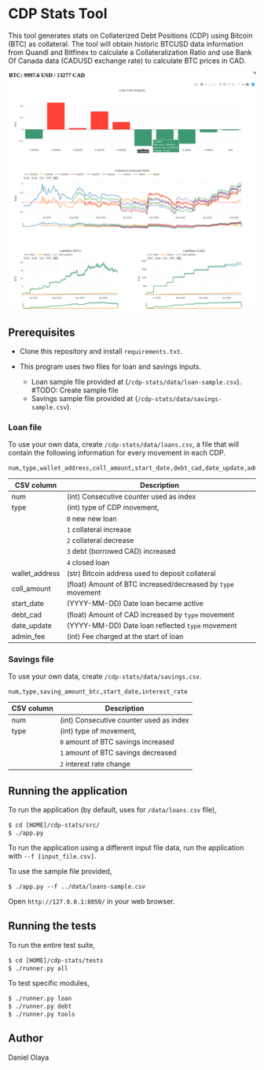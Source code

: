 # CDP Stats Tool

This tool generates stats on Collaterized Debt Positions (CDP) using Bitcoin (BTC) as collateral.
The tool will obtain historic BTCUSD data information from Quandl and Bitfinex to calculate 
a Collateralization Ratio and use Bank Of Canada data (CADUSD exchange rate)
to calculate BTC prices in CAD. 

![cdp-stats-ui](static/ui.png)

## Prerequisites

+ Clone this repository and install `requirements.txt`.

+ This program uses two files for loan and savings inputs.
  + Loan sample file provided at (`/cdp-stats/data/loan-sample.csv`). 
  #TODO: Create sample file
  + Savings sample file provided at (`/cdp-stats/data/savings-sample.csv`). 
  

### Loan file

To use your own data, create `/cdp-stats/data/loans.csv`, a file that will contain the following information for every movement in each CDP.

```
num,type,wallet_address,coll_amount,start_date,debt_cad,date_update,admin_fee
 ```

| CSV column   |Description|
| ---------|-----------|
| num      |(int) Consecutive counter used as index | 
| type     |(int) type of CDP movement,|
| |`0` new new loan|
| |`1` collateral increase|
| |`2` collateral decrease| 
| |`3` debt (borrowed CAD) increased|
| |`4` closed loan|
|wallet_address|(str) Bitcoin address used to deposit collateral|
|coll_amount|(float) Amount of BTC increased/decreased by `type` movement|
|start_date|(YYYY-MM-DD) Date loan became active|
|debt_cad|(float) Amount of CAD increased by `type` movement|
|date_update|(YYYY-MM-DD) Date loan reflected `type` movement|
|admin_fee|(int) Fee charged at the start of loan|

### Savings file

To use your own data, create `/cdp-stats/data/savings.csv`.

```
num,type,saving_amount_btc,start_date,interest_rate
 ```

| CSV column   |Description|
| ---------|-----------|
| num      |(int) Consecutive counter used as index | 
| type     |(int) type of movement,|
| |`0` amount of BTC savings increased|
| |`1` amount of BTC savings decreased|
| |`2` interest rate change|

## Running the application

To run the application (by default, uses for `/data/loans.csv` file),  

```
$ cd [HOME]/cdp-stats/src/
$ ./app.py
```

To run the application using a different input file data, run the application with `--f [input_file.csv]`.

To use the sample file provided, 

```
$ ./app.py --f ../data/loans-sample.csv
```

Open `http://127.0.0.1:8050/` in your web browser.

## Running the tests

To run the entire test suite,

```
$ cd [HOME]/cdp-stats/tests
$ ./runner.py all
```

To test specific modules,

```
$ ./runner.py loan
$ ./runner.py debt
$ ./runner.py tools
```

## Author

Daniel Olaya
